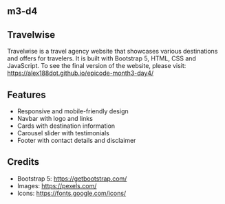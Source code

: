 ## m3-d4
## Travelwise

Travelwise is a travel agency website that showcases various destinations and offers for travelers. It is built with Bootstrap 5, HTML, CSS and JavaScript. To see the final version of the website, please visit: https://alex188dot.github.io/epicode-month3-day4/

## Features

- Responsive and mobile-friendly design
- Navbar with logo and links
- Cards with destination information
- Carousel slider with testimonials
- Footer with contact details and disclaimer

## Credits

- Bootstrap 5: https://getbootstrap.com/
- Images: https://pexels.com/
- Icons: https://fonts.google.com/icons/
